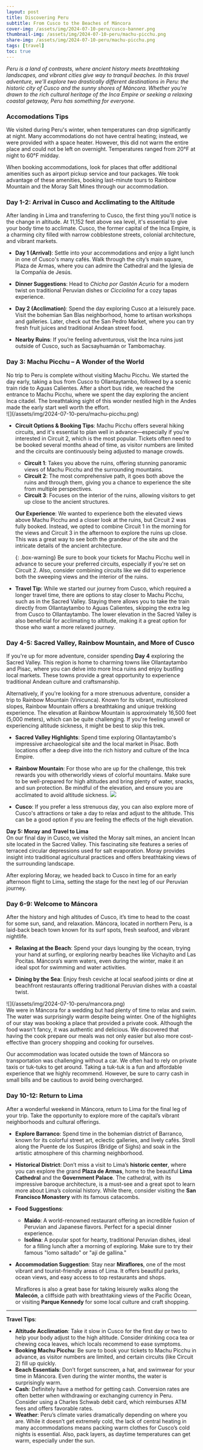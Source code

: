 ```yaml
---
layout: post
title: Discovering Peru
subtitle: From Cusco to the Beaches of Máncora
cover-img: /assets/img/2024-07-10-peru/cusco-banner.png
thumbnail-img: /assets/img/2024-07-10-peru/machu-picchu.png
share-img: /assets/img/2024-07-10-peru/machu-picchu.png
tags: [travel]
toc: true
---
```


_Peru is a land of contrasts, where ancient history meets breathtaking landscapes, and vibrant cities give way to tranquil beaches. In this travel adventure, we'll explore two drastically different destinations in Peru: the historic city of Cusco and the sunny shores of Máncora. Whether you're drawn to the rich cultural heritage of the Inca Empire or seeking a relaxing coastal getaway, Peru has something for everyone._

### **Accomodations Tips**
We visited during Peru's winter, when temperatures can drop significantly at night. Many accommodations do not have central heating; instead, we were provided with a space heater. However, this did not warm the entire place and could not be left on overnight. Temperatures ranged from 20°F at night to 60°F midday. 

When booking accommodations, look for places that offer additional amenities such as airport pickup service and tour packages. We took advantage of these amenities, booking last-minute tours to Rainbow Mountain and the Moray Salt Mines through our accommodation.


### **Day 1-2: Arrival in Cusco and Acclimating to the Altitude**
After landing in Lima and transferring to Cusco, the first thing you'll notice is the change in altitude. At 11,152 feet above sea level, it's essential to give your body time to acclimate. Cusco, the former capital of the Inca Empire, is a charming city filled with narrow cobblestone streets, colonial architecture, and vibrant markets.

- **Day 1 (Arrival)**: Settle into your accommodations and enjoy a light lunch in one of Cusco's many cafés. Walk through the city’s main square, Plaza de Armas, where you can admire the Cathedral and the Iglesia de la Compañía de Jesús. 
- **Dinner Suggestions**: Head to *Chicha por Gastón Acurio* for a modern twist on traditional Peruvian dishes or *Cicciolina* for a cozy tapas experience.

- **Day 2 (Acclimation)**: Spend the day exploring Cusco at a leisurely pace. Visit the bohemian San Blas neighborhood, home to artisan workshops and galleries. Later, check out the San Pedro Market, where you can try fresh fruit juices and traditional Andean street food.
- **Nearby Ruins**: If you’re feeling adventurous, visit the Inca ruins just outside of Cusco, such as Sacsayhuamán or Tambomachay.

### **Day 3: Machu Picchu – A Wonder of the World**
<div class="section" markdown="1">
<div class="paragraphs" markdown="1">
No trip to Peru is complete without visiting Machu Picchu. We started the day early, taking a bus from Cusco to Ollantaytambo, followed by a scenic train ride to Aguas Calientes. After a short bus ride, we reached the entrance to Machu Picchu, where we spent the day exploring the ancient Inca citadel. The breathtaking sight of this wonder nestled high in the Andes made the early start well worth the effort.
</div>
<div class="side-img" markdown="1">
![](/assets/img/2024-07-10-peru/machu-picchu.png)
</div>
</div>

- **Circuit Options & Booking Tips**: Machu Picchu offers several hiking circuits, and it's essential to plan well in advance—especially if you're interested in Circuit 2, which is the most popular. Tickets often need to be booked several months ahead of time, as visitor numbers are limited and the circuits are continuously being adjusted to manage crowds.

    - **Circuit 1**: Takes you above the ruins, offering stunning panoramic views of Machu Picchu and the surrounding mountains.
    - **Circuit 2**: The most comprehensive path, it goes both above the ruins and through them, giving you a chance to experience the site from multiple perspectives.
    - **Circuit 3**: Focuses on the interior of the ruins, allowing visitors to get up close to the ancient structures.

  **Our Experience**: We wanted to experience both the elevated views above Machu Picchu and a closer look at the ruins, but Circuit 2 was fully booked. Instead, we opted to combine Circuit 1 in the morning for the views and Circuit 3 in the afternoon to explore the ruins up close. This was a great way to see both the grandeur of the site and the intricate details of the ancient architecture.

   {: .box-warning}
   Be sure to book your tickets for Machu Picchu well in advance to secure your preferred circuits, especially if you're set on Circuit 2. Also, consider combining circuits like we did to experience both the sweeping views and the interior of the ruins.

- **Travel Tip**: While we started our journey from Cusco, which required a longer travel time, there are options to stay closer to Machu Picchu, such as in the Sacred Valley. Staying there allows you to take the train directly from Ollantaytambo to Aguas Calientes, skipping the extra leg from Cusco to Ollantaytambo. The lower elevation in the Sacred Valley is also beneficial for acclimating to altitude, making it a great option for those who want a more relaxed journey.

### **Day 4-5: Sacred Valley, Rainbow Mountain, and More of Cusco**
If you're up for more adventure, consider spending **Day 4** exploring the Sacred Valley. This region is home to charming towns like Ollantaytambo and Pisac, where you can delve into more Inca ruins and enjoy bustling local markets. These towns provide a great opportunity to experience traditional Andean culture and craftsmanship.

Alternatively, if you're looking for a more strenuous adventure, consider a trip to Rainbow Mountain (Vinicunca). Known for its vibrant, multicolored slopes, Rainbow Mountain offers a breathtaking and unique trekking experience. The elevation at Rainbow Mountain is approximately 16,500 feet (5,000 meters), which can be quite challenging. If you're feeling unwell or experiencing altitude sickness, it might be best to skip this trek.

- **Sacred Valley Highlights**: Spend time exploring Ollantaytambo's impressive archaeological site and the local market in Pisac. Both locations offer a deep dive into the rich history and culture of the Inca Empire.

- **Rainbow Mountain**: For those who are up for the challenge, this trek rewards you with otherworldly views of colorful mountains. Make sure to be well-prepared for high altitudes and bring plenty of water, snacks, and sun protection. Be mindful of the elevation, and ensure you are acclimated to avoid altitude sickness.
 	![](/assets/img/2024-07-10-peru/rainbow-mountain.png)

- **Cusco**: If you prefer a less strenuous day, you can also explore more of Cusco's attractions or take a day to relax and adjust to the altitude. This can be a good option if you are feeling the effects of the high elevation.

**Day 5: Moray and Travel to Lima**  
On our final day in Cusco, we visited the Moray salt mines, an ancient Incan site located in the Sacred Valley. This fascinating site features a series of terraced circular depressions used for salt evaporation. Moray provides insight into traditional agricultural practices and offers breathtaking views of the surrounding landscape.

After exploring Moray, we headed back to Cusco in time for an early afternoon flight to Lima, setting the stage for the next leg of our Peruvian journey.

### **Day 6-9: Welcome to Máncora**  
After the history and high altitudes of Cusco, it’s time to head to the coast for some sun, sand, and relaxation. Máncora, located in northern Peru, is a laid-back beach town known for its surf spots, fresh seafood, and vibrant nightlife.

- **Relaxing at the Beach**: Spend your days lounging by the ocean, trying your hand at surfing, or exploring nearby beaches like Vichayito and Las Pocitas. Máncora’s warm waters, even during the winter, make it an ideal spot for swimming and water activities.
  
- **Dining by the Sea**: Enjoy fresh ceviche at local seafood joints or dine at beachfront restaurants offering traditional Peruvian dishes with a coastal twist.

<div class="section" markdown="1">
<div class="side-img" markdown="1">
![](/assets/img/2024-07-10-peru/mancora.png)
</div>
<div class="paragraphs" markdown="1">
We were in Máncora for a wedding but had plenty of time to relax and swim. The water was surprisingly warm despite being winter. One of the highlights of our stay was booking a place that provided a private cook. Although the food wasn't fancy, it was authentic and delicious. We discovered that having the cook prepare our meals was not only easier but also more cost-effective than grocery shopping and cooking for ourselves. 

Our accommodation was located outside the town of Máncora so transportation was challenging without a car. We often had to rely on private taxis or tuk-tuks to get around. Taking a tuk-tuk is a fun and affordable experience that we highly recommend. However, be sure to carry cash in small bills and be cautious to avoid being overcharged.
</div>
</div>

### **Day 10-12: Return to Lima**  
After a wonderful weekend in Máncora, return to Lima for the final leg of your trip. Take the opportunity to explore more of the capital’s vibrant neighborhoods and cultural offerings.

- **Explore Barranco**: Spend time in the bohemian district of Barranco, known for its colorful street art, eclectic galleries, and lively cafés. Stroll along the Puente de los Suspiros (Bridge of Sighs) and soak in the artistic atmosphere of this charming neighborhood.

- **Historical District**: Don’t miss a visit to Lima’s **historic center**, where you can explore the grand **Plaza de Armas**, home to the beautiful **Lima Cathedral** and the **Government Palace**. The cathedral, with its impressive baroque architecture, is a must-see and a great spot to learn more about Lima’s colonial history. While there, consider visiting the **San Francisco Monastery** with its famous catacombs.

- **Food Suggestions**:
   - **Maido**: A world-renowned restaurant offering an incredible fusion of Peruvian and Japanese flavors. Perfect for a special dinner experience.
   - **Isolina**: A popular spot for hearty, traditional Peruvian dishes, ideal for a filling lunch after a morning of exploring. Make sure to try their famous "lomo saltado" or "ají de gallina."

- **Accommodation Suggestion**: Stay near **Miraflores**, one of the most vibrant and tourist-friendly areas of Lima. It offers beautiful parks, ocean views, and easy access to top restaurants and shops. 

	Miraflores is also a great base for taking leisurely walks along the **Malecón**, a cliffside path with breathtaking views of the Pacific Ocean, or visiting **Parque Kennedy** for some local culture and craft shopping.

---

**Travel Tips**:
- **Altitude Acclimation**: Take it slow in Cusco for the first day or two to help your body adjust to the high altitude. Consider drinking coca tea or chewing coca leaves, which locals recommend to ease symptoms.
- **Booking Machu Picchu**: Be sure to book your tickets to Machu Picchu in advance, as visitor numbers are limited, and certain circuits (like Circuit 2) fill up quickly.
- **Beach Essentials**: Don’t forget sunscreen, a hat, and swimwear for your time in Máncora. Even during the winter months, the water is surprisingly warm.
- **Cash**: Definitely have a method for getting cash. Conversion rates are often better when withdrawing or exchanging currency in Peru. Consider using a Charles Schwab debit card, which reimburses ATM fees and offers favorable rates.
- **Weather**: Peru’s climate varies dramatically depending on where you are. While it doesn’t get extremely cold, the lack of central heating in many accommodations means packing warm clothes for Cusco’s cold nights is essential. Also, pack layers, as daytime temperatures can get warm, especially under the sun.


